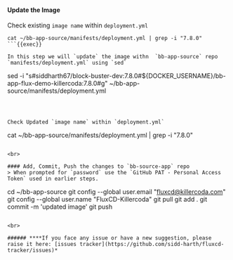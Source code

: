 #### Update the Image 
Check existing `image name` within `deployment.yml`

```
cat ~/bb-app-source/manifests/deployment.yml | grep -i "7.8.0"
```{{exec}}

In this step we will `update` the image withn  `bb-app-source` repo `manifests/deployment.yml` using `sed`

```
sed -i "s#siddharth67/block-buster-dev:7.8.0#${DOCKER_USERNAME}/bb-app-flux-demo-killercoda:7.8.0#g" ~/bb-app-source/manifests/deployment.yml
```{{exec}}



Check Updated `image name` within `deployment.yml`

```
cat ~/bb-app-source/manifests/deployment.yml | grep -i "7.8.0"
```{{exec}}

<br>

#### Add, Commit, Push the changes to `bb-source-app` repo
> When prompted for `password` use the `GitHub PAT - Personal Access Token` used in earlier steps.

```
cd ~/bb-app-source
git config --global user.email "fluxcd@killercoda.com"
git config --global user.name "FluxCD-Killercoda"
git pull
git add .
git commit -m 'updated image'
git push
```{{exec}}

<br>

###### ****If you face any issue or have a new suggestion, please raise it here: [issues tracker](https://github.com/sidd-harth/fluxcd-tracker/issues)*